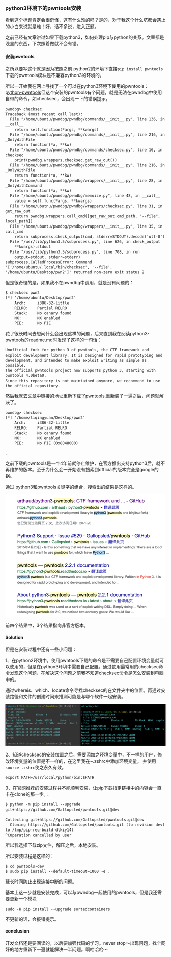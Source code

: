 ### python3环境下的pwntools安装

看到这个标题肯定会很奇怪，这有什么难的吗？是的，对于我这个什么坑都会遇上的小白来说就是难！好，话不多说，进入正题。

之前已经有文章讲过如果下载python3，如何处理pip与python的关系。文章都是浅显的东西，下次照着做就不会有错。

#### 安装pwntools
之所以要写这个就是因为按照之前 python2的环境下直接`pip install pwntools`下载的pwntools模块是不兼容python3的环境的。

所以一开始我在网上寻找了一个可以在python3环境下使用的pwntools：
[python-pwntools](https://github.com/arthaud/python3-pwntools)但这个安装的pwntools有个问题，就是无法在pwndbg中使用自带的命令，如checksec，会出现一下的错误提示。

```
pwndbg> checksec
Traceback (most recent call last):
  File "/home/ubuntu/pwndbg/pwndbg/commands/__init__.py", line 136, in __call__
    return self.function(*args, **kwargs)
  File "/home/ubuntu/pwndbg/pwndbg/commands/__init__.py", line 216, in _OnlyWithFile
    return function(*a, **kw)
  File "/home/ubuntu/pwndbg/pwndbg/commands/checksec.py", line 16, in checksec
    print(pwndbg.wrappers.checksec.get_raw_out())
  File "/home/ubuntu/pwndbg/pwndbg/commands/__init__.py", line 216, in _OnlyWithFile
    return function(*a, **kw)
  File "/home/ubuntu/pwndbg/pwndbg/wrappers/__init__.py", line 28, in _OnlyWithCommand
    return function(*a, **kw)
  File "/home/ubuntu/pwndbg/pwndbg/memoize.py", line 48, in __call__
    value = self.func(*args, **kwargs)
  File "/home/ubutnu/pwndbg/pwndbg/wrappers/checksec.py", line 31, in get_raw_out
    return pwndbg.wrappers.call_cmd([get_raw_out.cmd_path, "--file", local_path])
  File "/home/ubuntu/pwndbg/pwndbg/wrappers/__init__.py", line 35, in call_cmd
    return subprocess.check_output(cmd, stderr=STDOUT).decode('utf-8')
  File "/usr/lib/python3.5/subprocess.py", line 626, in check_output
    **kwargs).stdout
  File "/usr/lib/python3.5/subprocess.py", line 708, in run
    output=stdout, stderr=stderr)
subprocess.CalledProcessError: Command '['/home/ubuntu/.local/bin/checksec', '--file', '/home/ubuntu/Desktop/pwn2']' returned non-zero exit status 2
```
但是很奇怪的是，如果我不在pwndbg中调用，就是没有问题的：

```
$ checksec pwn2
[*] '/home/ubuntu/Desktop/pwn2'
    Arch:     i386-32-little
    RELRO:    Partial RELRO
    Stack:    No canary found
    NX:       NX enabled
    PIE:      No PIE
```

花了很长时间去想问什么会出现这样的问题，后来直到我在阅读python3-pwntools的readme.md时发现了这样的一句话：

```
Unofficial fork for python 3 of pwntools, the CTF framework and exploit development library. It is designed for rapid prototyping and development, and intended to make exploit writing as simple as possible.
The official pwntools project now supports python 3, starting with pwntools 4.0beta0.
Since this repository is not maintained anymore, we recommend to use the official repository.
```

然后我就去文章中链接的地址重新下载了[pwntools](https://github.com/Gallopsled/pwntools),重新装了一遍之后，问题就解决了。

```
pwndbg> checksec
[*] '/home/liqingyuan/Desktop/pwn2'
    Arch:     i386-32-little
    RELRO:    Partial RELRO
    Stack:    No canary found
    NX:       NX enabled
    PIE:      No PIE (0x8048000)
```
.

之前下载的pwntools是一个4年前就停止维护，在官方推出支持python3后，就不再维护的版本。至于为什么会一开始没有搜索到official的版本完全是google的锅。

通过 python3和pwntools关键字的组合，搜索出的结果是这样的。

![](1.png)

前四个结果中，3个结果指向非官方版本。

#### Solution

但是在安装过程中还有一些小问题：

1、在python2环境中，使用pwntools下载的命令是不需要自己配置环境变量就可以使用的，但是在python3环境中需要自己配置。通过使用最常用的checksec命令发现这个问题，在解决这个问题之前我不知道checksec命令是怎么安装到电脑中的。

通过whereis、which、locate命令寻找checksec的在文件夹中的位置。再通过安装路径和文件的创建时间来推测可能是与哪个软件一起安装。

![](2.png)

2、知道checksec的安装位置之后，需要添加之环境变量中，不一样的用户，修改环境变量的位置是不一样的，在这里我在~.zshrc中添加环境变量。
并使用`source .zshrc`使之永久有效。

```
export PATH=/usr/local/python/bin:$PATH
```
3、在官网推荐的安装过程并不能顺利安装，让pip下载指定链接中的内容会一直卡在clone的那一步。：

```
$ python -m pip install --upgrade git+https://github.com/Gallopsled/pwntools.git@dev

Collecting git+https://github.com/Gallopsled/pwntools.git@dev
  Cloning https://github.com/Gallopsled/pwntools.git (to revision dev) to /tmp/pip-req-build-dlkiy14l
^COperation cancelled by user
```
所以我选择下载zip文件，解压之后，本地安装。

所以安装过程是这样的：

```
$ cd pwntools-dev
$ sudo pip install --default-timeout=1000 -e .
```
延长时间防止出现连接中断的问题。

基本上这一步就是安装完成，可以与pwndbg一起使用的pwntools，但是我还需要更新一个模块

```
sudo -H pip install --upgrade sortedcontainers
```

不更新的话，会报错提示。

#### conclusion

开发文档还是要阅读的，以后要加强代码的学习。never stop～出现问题，找个网好的地方重新下一遍就能解决一半问题。啊哈哈哈～
